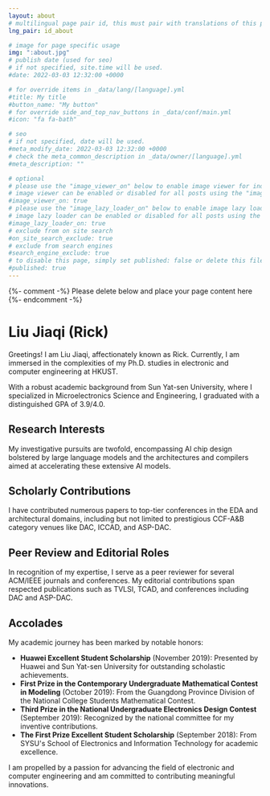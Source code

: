 ```yaml
---
layout: about
# multilingual page pair id, this must pair with translations of this page. (This name must be unique)
lng_pair: id_about

# image for page specific usage
img: ":about.jpg"
# publish date (used for seo)
# if not specified, site.time will be used.
#date: 2022-03-03 12:32:00 +0000

# for override items in _data/lang/[language].yml
#title: My title
#button_name: "My button"
# for override side_and_top_nav_buttons in _data/conf/main.yml
#icon: "fa fa-bath"

# seo
# if not specified, date will be used.
#meta_modify_date: 2022-03-03 12:32:00 +0000
# check the meta_common_description in _data/owner/[language].yml
#meta_description: ""

# optional
# please use the "image_viewer_on" below to enable image viewer for individual pages or posts (_posts/ or [language]/_posts folders).
# image viewer can be enabled or disabled for all posts using the "image_viewer_posts: true" setting in _data/conf/main.yml.
#image_viewer_on: true
# please use the "image_lazy_loader_on" below to enable image lazy loader for individual pages or posts (_posts/ or [language]/_posts folders).
# image lazy loader can be enabled or disabled for all posts using the "image_lazy_loader_posts: true" setting in _data/conf/main.yml.
#image_lazy_loader_on: true
# exclude from on site search
#on_site_search_exclude: true
# exclude from search engines
#search_engine_exclude: true
# to disable this page, simply set published: false or delete this file
#published: true
---
```


{%- comment -%} Please delete below and place your page content here {%- endcomment -%}

<!-- Your custom text content starts here -->

# Liu Jiaqi (Rick)

Greetings! I am Liu Jiaqi, affectionately known as Rick. Currently, I am immersed in the complexities of my Ph.D. studies in electronic and computer engineering at HKUST.

With a robust academic background from Sun Yat-sen University, where I specialized in Microelectronics Science and Engineering, I graduated with a distinguished GPA of 3.9/4.0.

## Research Interests
My investigative pursuits are twofold, encompassing AI chip design bolstered by large language models and the architectures and compilers aimed at accelerating these extensive AI models.

## Scholarly Contributions
I have contributed numerous papers to top-tier conferences in the EDA and architectural domains, including but not limited to prestigious CCF-A&B category venues like DAC, ICCAD, and ASP-DAC.

## Peer Review and Editorial Roles
In recognition of my expertise, I serve as a peer reviewer for several ACM/IEEE journals and conferences. My editorial contributions span respected publications such as TVLSI, TCAD, and conferences including DAC and ASP-DAC.

## Accolades
My academic journey has been marked by notable honors:

- **Huawei Excellent Student Scholarship** (November 2019): Presented by Huawei and Sun Yat-sen University for outstanding scholastic achievements.
- **First Prize in the Contemporary Undergraduate Mathematical Contest in Modeling** (October 2019): From the Guangdong Province Division of the National College Students Mathematical Contest.
- **Third Prize in the National Undergraduate Electronics Design Contest** (September 2019): Recognized by the national committee for my inventive contributions.
- **The First Prize Excellent Student Scholarship** (September 2018): From SYSU's School of Electronics and Information Technology for academic excellence.

I am propelled by a passion for advancing the field of electronic and computer engineering and am committed to contributing meaningful innovations.

<!-- Your custom text content ends here -->
